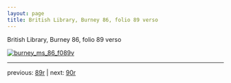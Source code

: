```yaml
---
layout: page
title: British Library, Burney 86, folio 89 verso
---
```


British Library, Burney 86, folio 89 verso

[![burney_ms_86_f089v](http://www.homermultitext.org/iipsrv?IIIF=/project/homer/pyramidal/deepzoom/bl/burney86imgs/v1/burney_ms_86_f089v.tif/full/800,/0/default.jpg)](http://www.homermultitext.org/ict2/?urn=urn:cite2:bl:burney86imgs.v1:burney_ms_86_f089v) 

---

previous:  [89r](../89r/) | next: [90r](../90r/)